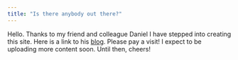 ```yaml
---
title: "Is there anybody out there?"
---
```

Hello. Thanks to my friend and colleague Daniel I have stepped into creating this site. Here is a link to his [blog](https://blog.danielaguilar.org/). Please pay a visit! I expect to be uploading more content soon. Until then, cheers!


